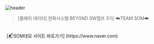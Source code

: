 ![header](https://capsule-render.vercel.app/api?type=shark&height=300&text=📬SOM📬&desc=%20%20Sound%20of%20mind&textBg=false&fontColor=FFFFFF&section=header&fontSize=70&fontAlign=50&fontAlignY=49&animation=fadeIn)
> [플레이 데이터] 한화시스템 BEYOND SW캠프 3기/ ☁️TEAM SOM☁️
<br>
&nbsp;[📬SOM데모 사이트 바로가기] (https://www.naver.com)
